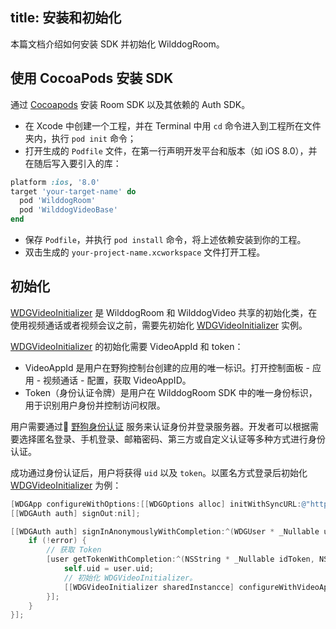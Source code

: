 title: 安装和初始化
---

本篇文档介绍如何安装 SDK 并初始化 WilddogRoom。


## 使用 CocoaPods 安装 SDK

通过 [Cocoapods](https://cocoapods.org/) 安装 Room SDK 以及其依赖的 Auth SDK。

* 在 Xcode 中创建一个工程，并在 Terminal 中用 `cd` 命令进入到工程所在文件夹内，执行 `pod init` 命令；
* 打开生成的 `Podfile` 文件，在第一行声明开发平台和版本（如 iOS 8.0），并在随后写入要引入的库：

```ruby
platform :ios, '8.0'
target 'your-target-name' do
  pod 'WilddogRoom'
  pod 'WilddogVideoBase'
end
```

* 保存 `Podfile`，并执行 `pod install` 命令，将上述依赖安装到你的工程。
* 双击生成的 `your-project-name.xcworkspace` 文件打开工程。


## 初始化

[WDGVideoInitializer](placeholder) 是 WilddogRoom 和 WilddogVideo 共享的初始化类，在使用视频通话或者视频会议之前，需要先初始化 [WDGVideoInitializer](placeholder) 实例。

[WDGVideoInitializer](placeholder) 的初始化需要 VideoAppId 和 token：

- VideoAppId 是用户在野狗控制台创建的应用的唯一标识。打开控制面板 - 应用 - 视频通话 - 配置，获取 VideoAppID。
- Token（身份认证令牌）是用户在 WilddogRoom SDK 中的唯一身份标识，用于识别用户身份并控制访问权限。

用户需要通过 [野狗身份认证](/auth/iOS/index.html) 服务来认证身份并登录服务器。开发者可以根据需要选择匿名登录、手机登录、邮箱密码、第三方或自定义认证等多种方式进行身份认证。

成功通过身份认证后，用户将获得 `uid` 以及 `token`。以匿名方式登录后初始化 [WDGVideoInitializer](placeholder) 为例：

```objectivec
[WDGApp configureWithOptions:[[WDGOptions alloc] initWithSyncURL:@"https://your-video-appid.wilddogio.com"]];
[[WDGAuth auth] signOut:nil];

[[WDGAuth auth] signInAnonymouslyWithCompletion:^(WDGUser * _Nullable user, NSError * _Nullable error) {
    if (!error) {
        // 获取 Token
        [user getTokenWithCompletion:^(NSString * _Nullable idToken, NSError * _Nullable error) {
            self.uid = user.uid;
            // 初始化 WDGVideoInitializer。
            [[WDGVideoInitializer sharedInstancce] configureWithVideoAppId:@"your-video-appid" token:idToken];
        }];
    }
}];
```